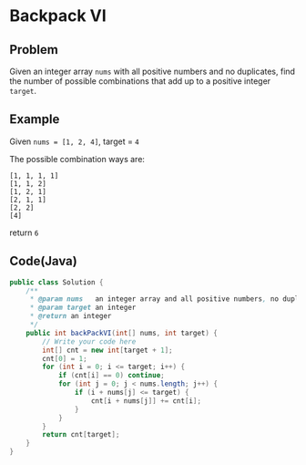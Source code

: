 # Backpack VI

## Problem

Given an integer array `nums` with all positive numbers and no duplicates, find the number of possible combinations that add up to a positive integer `target`.

## Example

Given `nums = [1, 2, 4]`, target = `4`

The possible combination ways are:

```
[1, 1, 1, 1]
[1, 1, 2]
[1, 2, 1]
[2, 1, 1]
[2, 2]
[4]
```

return `6`

## Code(Java)

```java
public class Solution {
    /**
     * @param nums   an integer array and all positive numbers, no duplicates
     * @param target an integer
     * @return an integer
     */
    public int backPackVI(int[] nums, int target) {
        // Write your code here
        int[] cnt = new int[target + 1];
        cnt[0] = 1;
        for (int i = 0; i <= target; i++) {
            if (cnt[i] == 0) continue;
            for (int j = 0; j < nums.length; j++) {
                if (i + nums[j] <= target) {
                    cnt[i + nums[j]] += cnt[i];
                }
            }
        }
        return cnt[target];
    }
}
```
